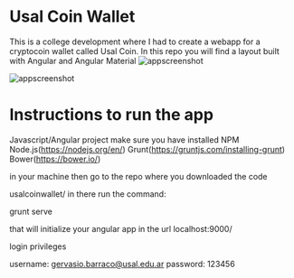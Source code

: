 # Usal Coin Wallet
This is a college development where I had to create a webapp for a cryptocoin wallet called Usal Coin.
In this repo you will find a layout built with Angular and Angular Material
![appscreenshot](https://github.com/alvizeta/usalcoinwallet/edit/master/appscreenshot1.png)

![appscreenshot](https://github.com/alvizeta/usalcoinwallet/edit/master/appscreenshot2.png)


# Instructions to run the app
Javascript/Angular project make sure you have installed 
NPM Node.js(https://nodejs.org/en/) 
Grunt(https://gruntjs.com/installing-grunt) 
Bower(https://bower.io/) 

in your machine then go to the repo where you downloaded the code 

usalcoinwallet/ in there run the command:

grunt serve

that will initialize your angular app in the url localhost:9000/

login privileges 

username: gervasio.barraco@usal.edu.ar
password: 123456
